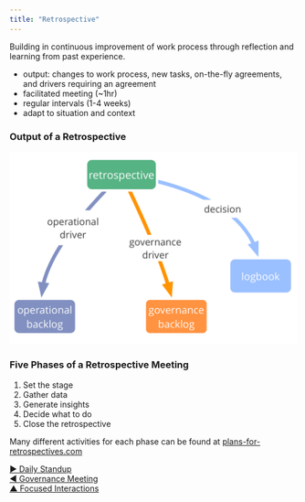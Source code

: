 ```yaml
---
title: "Retrospective"
---
```



Building in continuous improvement of work process through reflection and learning from past experience.

-   output: changes to work process, new tasks, on-the-fly agreements, and drivers requiring an agreement
-   facilitated meeting (~1hr)
-   regular intervals (1-4 weeks)
-   adapt to situation and context


### Output of a Retrospective 

![inline,fit](img/meetings/retrospective.png)


### Five Phases of a Retrospective Meeting

1. Set the stage 
2. Gather data
3. Generate insights
4. Decide what to do
5. Close the retrospective

Many different activities for each phase can be found at [plans-for-retrospectives.com](http://www.plans-for-retrospectives.com/)


[&#9654; Daily Standup](daily-standup.html)<br/>[&#9664; Governance Meeting](governance-meeting.html)<br/>[&#9650; Focused Interactions](focused-interactions.html)

